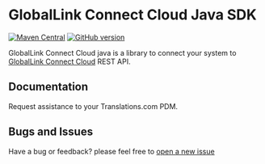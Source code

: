 # GlobalLink Connect Cloud Java SDK
[![Maven Central](https://img.shields.io/maven-central/v/com.translations.globallink/gcc-restclient.svg?label=Maven%20Central)](https://search.maven.org/search?q=g:%22com.translations.globallink%22%20AND%20a:%22gcc-restclient%22)
[![GitHub version](https://d25lcipzij17d.cloudfront.net/badge.svg?id=gh&type=6&v=2.1.0&x2=0)](https://github.com/translations-com/globallink-connect-cloud-api-java)

GlobalLink Connect Cloud java is a library to connect your system to [GlobalLink Connect Cloud](http://www.translations.com/globallink/products/globallink_connect.html) REST API.

## Documentation

Request assistance to your Translations.com PDM.

## Bugs and Issues

Have a bug or feedback? please feel free to [open a new issue](https://github.com/translations-com/globallink-connect-cloud-api-java/issues/new)




